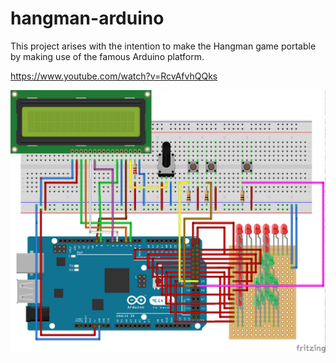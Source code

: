 # hangman-arduino

This project arises with the intention to make the Hangman game portable by making use of the famous Arduino platform.

https://www.youtube.com/watch?v=RcvAfvhQQks

![Diagram](images/fritzing-diagram.png)